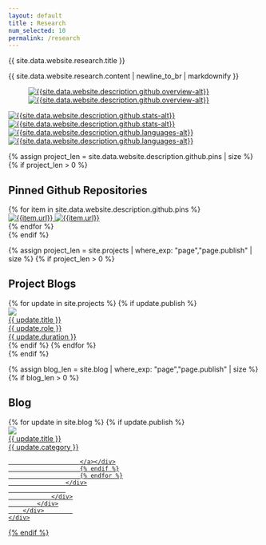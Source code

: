 ```yaml
---
layout: default
title : Research
num_selected: 10
permalink: /research
---
```


<div class="row">
    <div class="col">
        <div class="card border-0 shadow-sm bg-white">
            <div class="card-body p-5">
                <div class="row">
                    <div class="col">
                        <p class="h1 font-weight-normal">{{ site.data.website.research.title }}</p>
                        <p class="text-profile-bio">
                            {{ site.data.website.research.content | newline_to_br | markdownify }}
                        </p>
                    </div>
                    <div class="col-md-7 d-none d-md-block align-self-center">
                        <figure class="figure align-self-center">
                        <a href="{{site.data.website.description.github.url}}">
                            <img 
                                src="{{site.data.website.description.github.overview}}"
                                alt="{{site.data.website.description.github.overview-alt}}"
                                class="figure-img img-fluid img-thumbnail github_light" 
                                data-toggle="tooltip" 
                                data-placement="center" 
                                title="{{ site.data.website.description.subtitle }}"
                            >
                            <img 
                                src="{{site.data.website.description.github.overview-dark}}"
                                alt="{{site.data.website.description.github.overview-alt}}"
                                class="figure-img img-fluid img-thumbnail github_dark" 
                                data-toggle="tooltip" 
                                data-placement="center" 
                                title="{{ site.data.website.description.subtitle }}"
                            >
                            <figcaption class="figure-caption text-right"></figcaption>
                        </a>
                        </figure>
                    </div>
                </div>
                <div class="row">
                    <div class="col-12 col-md-6 col-sm-12 text-center">
                        <a href="{{site.data.website.description.github.url}}">
                            <img class="figure-img img-fluid img-thumbnail github_light" src="{{site.data.website.description.github.stats}}" alt="{{site.data.website.description.github.stats-alt}}"/>
                            <img class="figure-img img-fluid img-thumbnail github_dark" src="{{site.data.website.description.github.stats-dark}}" alt="{{site.data.website.description.github.stats-alt}}"/>
                        </a>
                    </div>
                    <div class="col-12 col-md-6 col-sm-12 text-center">
                        <a href="{{site.data.website.description.github.url}}">
                            <img class="figure-img img-fluid img-thumbnail github_light" src="{{site.data.website.description.github.languages}}" alt="{{site.data.website.description.github.languages-alt}}"/>
                            <img class="figure-img img-fluid img-thumbnail github_dark" src="{{site.data.website.description.github.languages-dark}}" alt="{{site.data.website.description.github.languages-alt}}"/>
                        </a>
                    </div>
                </div>
            </div>
        </div>        
    </div>
</div>

{% assign project_len = site.data.website.description.github.pins | size %}
{% if project_len > 0 %}
<div class="row mt-3">
    <div class="col">
        <div class="card border-0 shadow-sm bg-white">
            <div class="card-body p-5">
                <div class="row">
                    <h2 class="mb-2">Pinned Github Repositories</h2>
                </div>
                <div class="row">
                    {% for item in site.data.website.description.github.pins %}
                    <div class="col-12 col-md-6 col-sm-12 text-center">
                        <a href="{{item.url}}">
                            <img class="figure-img img-fluid img-thumbnail github_light" src="{{item.img}}" alt="{{item.url}}"/>
                            <img class="figure-img img-fluid img-thumbnail github_dark" src="{{item.img-dark}}" alt="{{item.url}}"/>
                        </a>
                    </div>
                    {% endfor %}
                </div>
            </div>
        </div>        
    </div>
</div>
{% endif %}

{% assign project_len = site.projects | where_exp: "page","page.publish" | size %}
{% if project_len > 0 %}
<div class="row mt-3">
    <div class="col">
        <div class="card border-0 shadow-sm bg-white">
            <div class="card-body p-5">
                <div class="row">
                    <h2 class="mb-2">Project Blogs</h2>
                </div>
                <div class="row">
                    <div class="owl-carousel owl-theme">
                        {% for update in site.projects %}
                        {% if update.publish %}
                        <div class="news-card"><a href="{{ update.url }}">
                            <img src="{{ update.picture }}" class="w-full rounded-lg">
                            <div class="news-desc">{{ update.title }}</div>
                            <div class="news-time">{{ update.role }}</div>
                            <div class="news-time">{{ update.duration }}</div>
                        </a></div>
                        {% endif %}
                        {% endfor %}
                    </div>
                </div>
            </div>
        </div>        
    </div>
</div>
{% endif %}

{% assign blog_len = site.blog | where_exp: "page","page.publish" | size %}
{% if blog_len > 0 %}
<div class="row mt-3">
    <div class="col">
        <div class="card border-0 shadow-sm bg-white">
            <div class="card-body p-5">
                <div class="row">
                    <h2 class="mb-2">Blog</h2>
                </div>
                <div class="row">
                    <div class="owl-carousel owl-theme">
                        {% for update in site.blog %}
                        {% if update.publish %}
                        <div class="news-card"><a href="{{ update.url }}">
                            <img src="{{ update.picture }}" class="w-full rounded-lg">
                            <div class="news-desc">{{ update.title }}</div>
                            <div class="news-time">{{ update.category }}</div>
                        
                        </a></div>
                        {% endif %}
                        {% endfor %}
                    </div>
                    
                </div>
            </div>
        </div>        
    </div>
</div>
{% endif %}